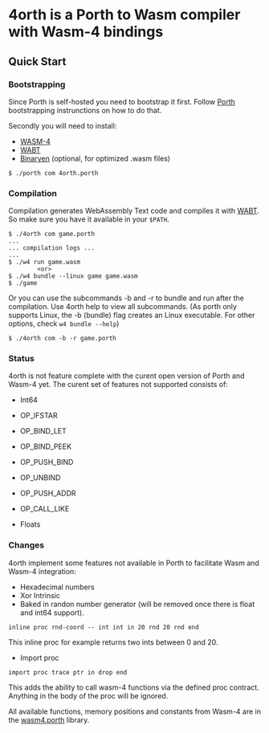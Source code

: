 # 4orth is a Porth to Wasm compiler with Wasm-4 bindings
## Quick Start

### Bootstrapping

Since Porth is self-hosted you need to bootstrap it first. Follow [Porth](https://gitlab.com/tsoding/porth) bootstrapping instrunctions on how to do that.

Secondly you will need to install:
- [WASM-4](https://wasm4.org/)
- [WABT](https://github.com/WebAssembly/wabt)
- [Binaryen](https://github.com/WebAssembly/binaryen) (optional, for optimized .wasm files)

```console
$ ./porth com 4orth.porth
```

### Compilation

Compilation generates WebAssembly Text code and compiles it with [WABT](https://github.com/WebAssembly/wabt). So make sure you have it available in your `$PATH`.

```console
$ ./4orth com game.porth
...
... compilation logs ...
...
$ ./w4 run game.wasm
        <or>
$ ./w4 bundle --linux game game.wasm
$ ./game
```

Or you can use the subcommands -b and -r to bundle and run after the compilation. Use 4orth help to view all subcommands. (As porth only supports Linux, the -b (bundle) flag creates an Linux executable. For other options, check `w4 bundle --help`)

```console
$ ./4orth com -b -r game.porth
```

### Status

4orth is not feature complete with the curent open version of Porth and Wasm-4 yet. The curent set of features not supported consists of:

- Int64
- OP_IFSTAR
- OP_BIND_LET
- OP_BIND_PEEK
- OP_PUSH_BIND
- OP_UNBIND
- OP_PUSH_ADDR
- OP_CALL_LIKE

- Floats

### Changes

4orth implement some features not available in Porth to facilitate Wasm and Wasm-4 integration:

- Hexadecimal numbers
- Xor Intrinsic
- Baked in randon number generator (will be removed once there is float and int64 support).
```porth
inline proc rnd-coord -- int int in 20 rnd 20 rnd end
```
This inline proc for example returns two ints between 0 and 20.

- Import proc
```porth
import proc trace ptr in drop end
```
This adds the ability to call wasm-4 functions via the defined proc contract. Anything in the body of the proc will be ignored.

All available functions, memory positions and constants from Wasm-4 are in the [wasm4.porth](./wasm4.porth) library.